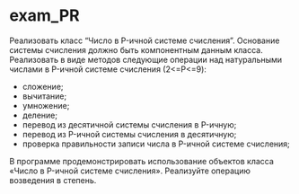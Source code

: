 # exam_PR

Реализовать класс “Число в P-ичной системе счисления”. Основание системы счисления должно быть компонентным данным класса. Реализовать в виде методов следующие операции над натуральными числами в P-ичной системе счисления (2<=P<=9):

 - сложение;
 - вычитание;
 - умножение;
 - деление;
 - перевод из десятичной системы счисления в P-ичную;
 - перевод из P-ичной системы счисления в десятичную;
 - проверка правильности записи числа в P-ичной системе счисления;
 
 В программе продемонстрировать использование объектов класса «Число в P-ичной системе счисления». Реализуйте операцию возведения в степень.
